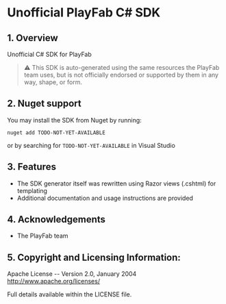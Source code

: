 # Unofficial PlayFab C# SDK

## 1. Overview

Unofficial C# SDK for PlayFab

> ⚠️ This SDK is auto-generated using the same resources the PlayFab team uses, but is not officially endorsed or supported by them in any way, shape, or form.

## 2. Nuget support

You may install the SDK from Nuget by running:

`nuget add TODO-NOT-YET-AVAILABLE`

or by searching for `TODO-NOT-YET-AVAILABLE` in Visual Studio

## 3. Features

- The SDK generator itself was rewritten using Razor views (.cshtml) for templating
- Additional documentation and usage instructions are provided

## 4. Acknowledgements

- The PlayFab team

## 5. Copyright and Licensing Information:

Apache License --
Version 2.0, January 2004
http://www.apache.org/licenses/

Full details available within the LICENSE file.
